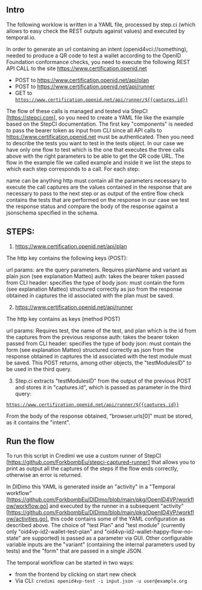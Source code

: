 <!--
SPDX-FileCopyrightText: 2025 Forkbomb BV

SPDX-License-Identifier: AGPL-3.0-or-later
-->

## Intro

The following worklow is written in a YAML file, processed by step.ci (which allows to easy check the REST outputs against values) and executed by temporal.io.

In order to generate an url containing an intent (openid4vci://something), needed to produce a QR code to test a wallet according to the OpenID Foundation conformance checks, you need to execute the following REST API CALL to the site https://www.certification.openid.net


- POST to https://www.certification.openid.net/api/plan
- POST to https://www.certification.openid.net/api/runner
- GET to  <code v-pre>https://www.certification.openid.net/api/runner/${{captures.id}}</code> 



The flow of these calls is managed and tested via StepCI [https://stepci.com], so you need to create a YAML file like the example based on the StepCI documentation.
The first key "components" is needed to pass the bearer token as input from CLI since all API calls to https://www.certification.openid.net must be authenticated.
Then you need to describe the tests you want to test in the tests object. In our case we have only one flow to test which is the one that executes the three calls above with the right parameters to be able to get the QR code URL.
The flow in the example file we called example and inside it we list the steps to which each step corresponds to a call. For each step:

name can be anything
http must contain all the parameters necessary to execute the call
captures are the values contained in the response that are necessary to pass to the next step or as output of the entire flow
check contains the tests that are performed on the response in our case we test the response status and compare the body of the response against a jsonschema specified in the schema.

## STEPS:

1) https://www.certification.openid.net/api/plan

The http key contains the following keys (POST):

url
params: are the query parameters. Requires planName and variant as plain json (see explanation Matteo)
auth: takes the bearer token passed from CLI
header: specifies the type of body
json: must contain the form (see explanation Matteo) structured correctly as jso
from the response obtained in captures the id associated with the plan must be saved.

2) https://www.certification.openid.net/api/runner

The http key contains as keys (method POST)

url
params: Requires test, the name of the test,  and plan which is the id from the captures from the previous response
auth: takes the bearer token passed from CLI
header: specifies the type of body
json: must contain the form (see explanation Matteo) structured correctly as json
from the response obtained in captures the id associated with the test module must be saved.
This POST returns, among other objects, the "testModulesID" to be used in the third query.

3) Step.ci extracts "testModulesID" from the output of the previous POST and stores it in "captures.id", which is passed as parameter in the third query:


<code v-pre>https://www.certification.openid.net/api/runner/${{captures.id}}</code> 


From the body of the response obtained, "browser.urls[0]" must be stored, as it contains the "intent".

## Run the flow

To run this script in Credimi we use a custom runner of StepCI [https://github.com/ForkbombEu/stepci-captured-runner] that allows you to print as output all the captures of the steps if the flow ends correctly, otherwise an error is returned.

In DIDimo this YAML is generated inside an "activity" in a "Temporal workflow" [https://github.com/ForkbombEu/DIDimo/blob/main/pkg/OpenID4VP/workflow/workflow.go] and executed by the runner in a subsequent "activity" [https://github.com/ForkbombEu/DIDimo/blob/main/pkg/OpenID4VP/workflow/activities.go], this code contains some of the YAML configuration as described above. The choice of "test Plan" and "test module" (currently only "oid4vp-id2-wallet-test-plan" and "oid4vp-id2-wallet-happy-flow-no-state" are supported) is passed as a parameter via GUI. Other configurable variable inputs are the "variant" (containing the internal parameters used by tests) and the "form" that are passed in a single JSON.

The temporal workflow can be started in two ways:

- from the frontend by clicking on start new check
- Via CLI: `credimi openid4vp-test -i input.json -u user@example.org`
